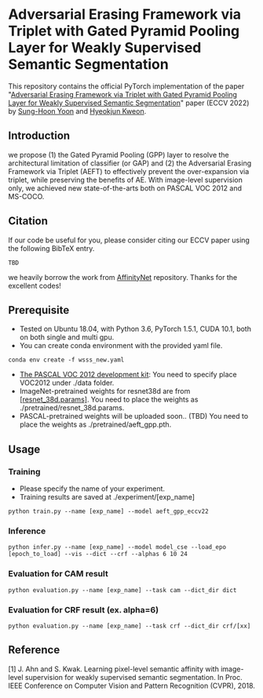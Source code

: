 
# Adversarial Erasing Framework via Triplet with Gated Pyramid Pooling Layer for Weakly Supervised Semantic Segmentation

This repository contains the official PyTorch implementation of the paper "[Adversarial Erasing Framework via Triplet with Gated Pyramid Pooling Layer for Weakly Supervised Semantic Segmentation](tbd)" paper (ECCV 2022) by [Sung-Hoon Yoon](https://github.com/sunghoonYoon) and [Hyeokjun Kweon](https://github.com/sangrockEG).


## Introduction
we propose (1) the Gated Pyramid Pooling (GPP) layer to resolve the architectural limitation of classifier (or GAP) and (2) the Adversarial
Erasing Framework via Triplet (AEFT) to effectively prevent the over-expansion via triplet, while preserving the benefits of AE.
With image-level supervision only, we achieved new state-of-the-arts both on PASCAL VOC 2012 and MS-COCO.

## Citation
If our code be useful for you, please consider citing our ECCV paper using the following BibTeX entry.
```
TBD
```

we heavily borrow the work from [AffinityNet](https://github.com/jiwoon-ahn/psa) repository. Thanks for the excellent codes!

## Prerequisite
* Tested on Ubuntu 18.04, with Python 3.6, PyTorch 1.5.1, CUDA 10.1, both on both single and multi gpu.
* You can create conda environment with the provided yaml file.
```
conda env create -f wsss_new.yaml
```
* [The PASCAL VOC 2012 development kit](http://host.robots.ox.ac.uk/pascal/VOC/voc2012/):
You need to specify place VOC2012 under ./data folder.
* ImageNet-pretrained weights for resnet38d are from [[resnet_38d.params]](https://github.com/itijyou/ademxapp).
You need to place the weights as ./pretrained/resnet_38d.params.
* PASCAL-pretrained weights will be uploaded soon.. (TBD)
You need to place the weights as ./pretrained/aeft_gpp.pth.
## Usage
### Training
* Please specify the name of your experiment.
* Training results are saved at ./experiment/[exp_name]
```
python train.py --name [exp_name] --model aeft_gpp_eccv22
```
### Inference
```
python infer.py --name [exp_name] --model model_cse --load_epo [epoch_to_load] --vis --dict --crf --alphas 6 10 24
```
### Evaluation for CAM result
```
python evaluation.py --name [exp_name] --task cam --dict_dir dict
```
### Evaluation for CRF result (ex. alpha=6)
```
python evaluation.py --name [exp_name] --task crf --dict_dir crf/[xx]
```
## Reference
[1] J. Ahn and S. Kwak. Learning pixel-level semantic affinity with image-level supervision for weakly supervised semantic segmentation. In Proc. IEEE Conference on Computer Vision and Pattern Recognition (CVPR), 2018.
